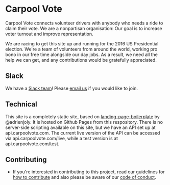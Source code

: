 # Carpool Vote

Carpool Vote connects volunteer drivers with anybody who needs a ride to claim their vote. We are a nonpartisan organisation: Our goal is to increase voter turnout and improve representation.

We are racing to get this site up and running for the 2016 US Presidential election. We're a team of volunteers from around the world, working pro bono in our free time alongside our day jobs. As a result, we need all the help we can get, and any contributions would be gratefully appreciated.

## Slack

We have a [Slack team](https://carpool-vote.slack.com/)! Please [email us](slack@carpoolvote.com) if you would like to join.

## Technical

This site is a completely static site, based on [landing-page-boilerplate](https://github.com/adrienjoly/landing-page-boilerplate) by @adrienjoly. It is hosted on Github Pages from this respository. There is no server-side scripting available on this site, but we have an API set up at api.carpoolvote.com. The current live version of the API can be accessed via api.carpoolvote.com/live, while a test version is at api.carpoolvote.com/test.

## Contributing

- If you're interested in contributing to this project, read our guidelines for [how to contribute](docs/contributing.md) and also please be aware of our [code of conduct](docs/code-of-conduct.md).